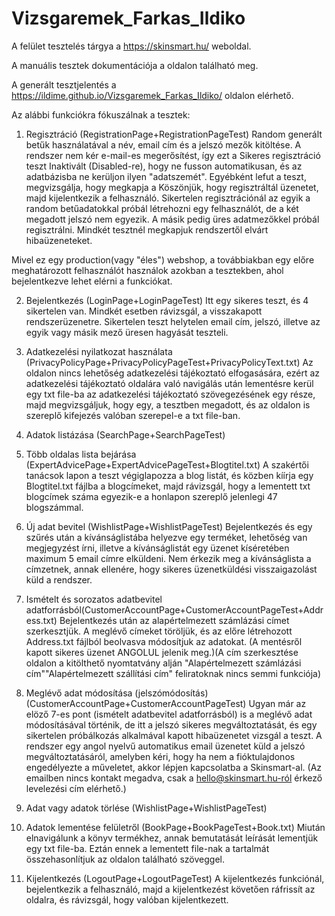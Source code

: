 # Vizsgaremek_Farkas_Ildiko

A felület tesztelés tárgya a   https://skinsmart.hu/   weboldal.

A manuális tesztek dokumentációja a         oldalon található meg.

A generált tesztjelentés a   https://ildime.github.io/Vizsgaremek_Farkas_Ildiko/   oldalon elérhető.


Az alábbi funkciókra fókuszálnak a tesztek:
1. Regisztráció (RegistrationPage+RegistrationPageTest)
Random generált betűk használatával a név, email cím és a jelszó mezők kitöltése. A rendszer nem kér e-mail-es megerősítést, így ezt a Sikeres regisztráció teszt Inaktivált (Disabled-re), hogy ne fusson automatikusan, és az adatbázisba ne kerüljon ilyen "adatszemét". Egyébként lefut a teszt, megvizsgálja, hogy megkapja a Köszönjük, hogy regisztráltál üzenetet, majd kijelentkezik a felhasználó. Sikertelen regisztrációnál az egyik a random betűadatokkal próbál létrehozni egy felhasználót, de a két megadott jelszó nem egyezik. A másik pedig üres adatmezőkkel próbál regisztrálni. Mindkét tesztnél megkapjuk rendszertől elvárt hibaüzeneteket. 

Mivel ez egy production(vagy "éles") webshop, a továbbiakban egy előre meghatározott felhasználót használok azokban a tesztekben, ahol bejelentkezve lehet elérni a funkciókat.

2. Bejelentkezés (LoginPage+LoginPageTest)
Itt egy sikeres teszt, és 4 sikertelen van. Mindkét esetben rávizsgál, a visszakapott rendszerüzenetre. Sikertelen teszt helytelen email cím, jelszó, illetve az egyik vagy másik mező üresen hagyását teszteli.

3. Adatkezelési nyilatkozat használata (PrivacyPolicyPage+PrivacyPolicyPageTest+PrivacyPolicyText.txt)
Az oldalon nincs lehetőség adatkezelési tájékoztató elfogasására, ezért az adatkezelési tájékoztató oldalára való navigálás után lementésre kerül egy txt file-ba az adatkezelési tájékoztató szövegezésének egy része, majd megvizsgáljuk, hogy egy, a tesztben megadott, és az oldalon is szereplő kifejezés valóban szerepel-e a txt file-ban.

4. Adatok listázása (SearchPage+SearchPageTest)



5. Több oldalas lista bejárása (ExpertAdvicePage+ExpertAdvicePageTest+Blogtitel.txt)
A szakértői tanácsok lapon a teszt végiglapozza a blog listát, és közben kíírja egy Blogtitel.txt fájlba a blogcímeket, majd rávizsgál, hogy a lementett txt blogcímek száma egyezik-e a honlapon szereplő jelenlegi 47 blogszámmal.

6. Új adat bevitel (WishlistPage+WishlistPageTest)
Bejelentkezés és egy szűrés után a kívánságlistába helyezve egy terméket, lehetőség van megjegyzést írni, illetve a kívánságlistát egy üzenet kíséretében maximum 5 email címre elküldeni. Nem érkezik meg a kívánságlista a címzetnek, annak ellenére, hogy sikeres üzenetküldési visszaigazolást küld a rendszer. 

7. Ismételt és sorozatos adatbevitel adatforrásból(CustomerAccountPage+CustomerAccountPageTest+Address.txt)
Bejelentkezés után az alapértelmezett számlázási címet szerkesztjük. A meglévő címeket töröljük, és az előre létrehozott Address.txt fájlból beolvasva módosítjuk az adatokat. (A mentésről kapott sikeres üzenet ANGOLUL jelenik meg.)(A cím szerkesztése oldalon a kitölthető nyomtatvány alján "Alapértelmezett számlázási cím""Alapértelmezett szállítási cím" feliratoknak nincs semmi funkciója)

8. Meglévő adat módosítása (jelszómódosítás) (CustomerAccountPage+CustomerAccountPageTest)
Ugyan már az elöző 7-es pont (ismételt adatbevitel adatforrásból) is a meglévő adat módosításával történik, de itt a jelszó sikeres megváltoztatását, és egy sikertelen próbálkozás alkalmával kapott hibaüzenetet vizsgál a teszt. A rendszer egy angol nyelvű automatikus email üzenetet küld a jelszó megváltoztatásáról, amelyben kéri, hogy ha nem a fióktulajdonos engedélyezte a műveletet, akkor lépjen kapcsolatba a Skinsmart-al. (Az emailben nincs kontakt megadva, csak a hello@skinsmart.hu-ról érkező levelezési cím elérhető.)

9. Adat vagy adatok törlése (WishlistPage+WishlistPageTest)



10. Adatok lementése felületről (BookPage+BookPageTest+Book.txt)
Miután elnavigálunk a könyv termékhez, annak bemutatását leírását lementjük egy txt file-ba. Eztán ennek a lementett file-nak a tartalmát összehasonlítjuk az oldalon található szöveggel.

11. Kijelentkezés (LogoutPage+LogoutPageTest)
A kijelentkezés funkciónál, bejelentkezik a felhasználó, majd a kijelentkezést követően ráfrissít az oldalra, és rávizsgál, hogy valóban kijelentkezett.

